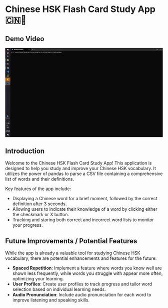 # Chinese HSK Flash Card Study App 🇨🇳📖

## Demo Video

<img src="https://github.com/JessieChiu1/Angela_Yu_Python/blob/main/Day31_FlashCardApp/Chinese-HSK-flashcard-app.gif" width="800px" alt="Chinese HSK Flash Card Study App Demo"/>

## Introduction

Welcome to the Chinese HSK Flash Card Study App! This application is designed to help you study and improve your Chinese HSK vocabulary. It utilizes the power of pandas to parse a CSV file containing a comprehensive list of words and their definitions.

Key features of the app include:

- Displaying a Chinese word for a brief moment, followed by the correct definition after 3 seconds.
- Allowing users to indicate their knowledge of a word by clicking either the checkmark or X button.
- Tracking and storing both correct and incorrect word lists to monitor your progress.

## Future Improvements / Potential Features

While the app is already a valuable tool for studying Chinese HSK vocabulary, there are potential enhancements and features for the future:

- **Spaced Repetition**: Implement a feature where words you know well are shown less frequently, while words you struggle with appear more often, optimizing your learning.
- **User Profiles**: Create user profiles to track progress and tailor word selection based on individual learning needs.
- **Audio Pronunciation**: Include audio pronunciation for each word to improve listening and speaking skills.
